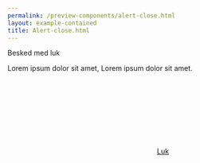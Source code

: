 ```yaml
--- 
permalink: /preview-components/alert-close.html
layout: example-contained 
title: Alert-close.html
---
```

<div class="alert alert-info has-close">
    <div class="alert-body">
        <p class="alert-heading pr-7">Besked med luk</p>
        <p class="alert-text">Lorem ipsum dolor sit amet, Lorem ipsum dolor
            sit amet.</p><a href="javascript:void(0);"
            class="alert-close"><svg class="icon-svg" aria-hidden="true" focusable="false"><use xlink:href="#close"></use></svg>Luk</a>
    </div>
</div>